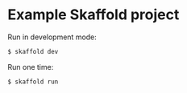 # Example Skaffold project

Run in development mode:

```bash
$ skaffold dev
```

Run one time:

```bash
$ skaffold run
```
